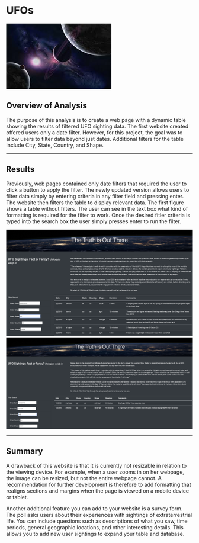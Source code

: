 # UFOs
![](https://github.com/TONY-H83/UFOs/blob/main/web/images/space.jpeg)
## Overview of Analysis

The purpose of this analysis is to create a web page with a dynamic table showing the results of filtered UFO sighting data. The first website created offered users only a date filter. However, for this project, the goal was to allow users to filter data beyond just dates. Additional filters for the table include City, State, Country, and Shape.

_____

## Results

Previously, web pages contained only date filters that required the user to click a button to apply the filter. The newly updated version allows users to filter data simply by entering criteria in any filter field and pressing enter. The website then filters the table to display relevant data. The first figure shows a table without filters. The user can see in the text box what kind of formatting is required for the filter to work. Once the desired fitler criteria is typed into the search box the user simply presses enter to run the filter. 

![](https://github.com/TONY-H83/UFOs/blob/main/web/images/Screenshot%202023-02-27%20at%207.40.16%20AM.png)
![](https://github.com/TONY-H83/UFOs/blob/main/web/images/ufo2.png)

____
## Summary

A drawback of this website is that it is currently not resizable in relation to the viewing device. For example, when a user zooms in on her webpage,  the image can be resized, but not the entire webpage cannot. A recommendation for further development is therefore to add formatting that realigns sections and margins when the page is viewed on a mobile device or tablet.

Another additional feature you can add to your website is a survey form. The poll asks users about their experiences with sightings of extraterrestrial life. You can include questions such as descriptions of what you saw, time periods, general geographic locations, and other interesting details. This allows you to add new user sightings to expand your table and database. 
